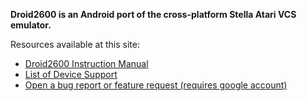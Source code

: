 <b>Droid2600 is an Android port of the cross-platform Stella Atari VCS emulator. </b>

Resources available at this site:

  * [Droid2600 Instruction Manual](http://code.google.com/p/droid2600/wiki/Manual)
  * [List of Device Support](http://code.google.com/p/droid2600/wiki/DeviceCompatibility)
  * [Open a bug report or feature request (requires google account)](http://code.google.com/p/droid2600/issues/list)